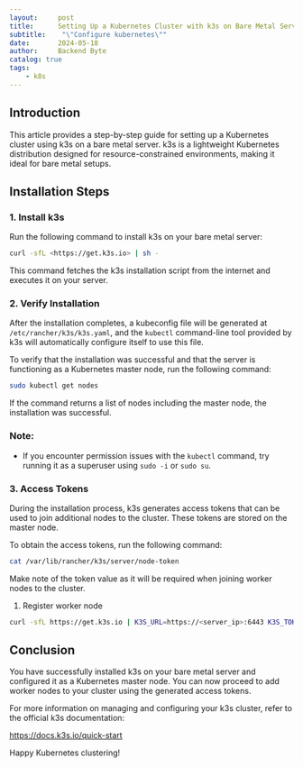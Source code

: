 ```yaml
---
layout:     post
title:      Setting Up a Kubernetes Cluster with k3s on Bare Metal Server
subtitle:    "\"Configure kubernetes\""
date:       2024-05-18
author:     Backend Byte
catalog: true
tags:
    - k8s
---
```


## Introduction

This article provides a step-by-step guide for setting up a Kubernetes cluster using k3s on a bare metal server. k3s is a lightweight Kubernetes distribution designed for resource-constrained environments, making it ideal for bare metal setups.

## Installation Steps

### 1. Install k3s

Run the following command to install k3s on your bare metal server:

```bash
curl -sfL <https://get.k3s.io> | sh -
```

This command fetches the k3s installation script from the internet and executes it on your server.

### 2. Verify Installation

After the installation completes, a kubeconfig file will be generated at `/etc/rancher/k3s/k3s.yaml`, and the `kubectl` command-line tool provided by k3s will automatically configure itself to use this file.

To verify that the installation was successful and that the server is functioning as a Kubernetes master node, run the following command:

```bash
sudo kubectl get nodes
```

If the command returns a list of nodes including the master node, the installation was successful.

### Note:

- If you encounter permission issues with the `kubectl` command, try running it as a superuser using `sudo -i` or `sudo su`.

### 3. Access Tokens

During the installation process, k3s generates access tokens that can be used to join additional nodes to the cluster. These tokens are stored on the master node.

To obtain the access tokens, run the following command:

```bash
cat /var/lib/rancher/k3s/server/node-token
```

Make note of the token value as it will be required when joining worker nodes to the cluster.

1. Register worker node

```bash
curl -sfL https://get.k3s.io | K3S_URL=https://<server_ip>:6443 K3S_TOKEN=<node_token> sh -
```

## Conclusion

You have successfully installed k3s on your bare metal server and configured it as a Kubernetes master node. You can now proceed to add worker nodes to your cluster using the generated access tokens.

For more information on managing and configuring your k3s cluster, refer to the official k3s documentation:

https://docs.k3s.io/quick-start

Happy Kubernetes clustering!